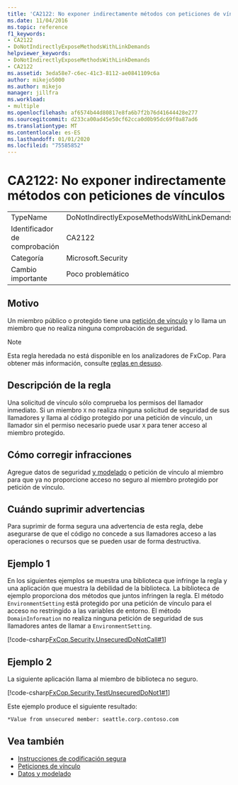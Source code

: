 ```yaml
---
title: 'CA2122: No exponer indirectamente métodos con peticiones de vínculos'
ms.date: 11/04/2016
ms.topic: reference
f1_keywords:
- CA2122
- DoNotIndirectlyExposeMethodsWithLinkDemands
helpviewer_keywords:
- DoNotIndirectlyExposeMethodsWithLinkDemands
- CA2122
ms.assetid: 3eda58e7-c6ec-41c3-8112-ae0841109c6a
author: mikejo5000
ms.author: mikejo
manager: jillfra
ms.workload:
- multiple
ms.openlocfilehash: af6574b44d80817e8fa6b7f2b76d41644428e277
ms.sourcegitcommit: d233ca00ad45e50cf62cca0d0b95dc69f0a87ad6
ms.translationtype: MT
ms.contentlocale: es-ES
ms.lasthandoff: 01/01/2020
ms.locfileid: "75585852"
---
```

# <a name="ca2122-do-not-indirectly-expose-methods-with-link-demands"></a>CA2122: No exponer indirectamente métodos con peticiones de vínculos

|||
|-|-|
|TypeName|DoNotIndirectlyExposeMethodsWithLinkDemands|
|Identificador de comprobación|CA2122|
|Categoría|Microsoft.Security|
|Cambio importante|Poco problemático|

## <a name="cause"></a>Motivo
Un miembro público o protegido tiene una [petición de vínculo](/dotnet/framework/misc/link-demands) y lo llama un miembro que no realiza ninguna comprobación de seguridad.

> [!NOTE]
> Esta regla heredada no está disponible en los analizadores de FxCop. Para obtener más información, consulte [reglas en desuso](fxcop-rule-port-status.md#deprecated-rules).

## <a name="rule-description"></a>Descripción de la regla
Una solicitud de vínculo sólo comprueba los permisos del llamador inmediato. Si un miembro `X` no realiza ninguna solicitud de seguridad de sus llamadores y llama al código protegido por una petición de vínculo, un llamador sin el permiso necesario puede usar `X` para tener acceso al miembro protegido.

## <a name="how-to-fix-violations"></a>Cómo corregir infracciones
Agregue datos de seguridad [y modelado](/dotnet/framework/data/index) o petición de vínculo al miembro para que ya no proporcione acceso no seguro al miembro protegido por petición de vínculo.

## <a name="when-to-suppress-warnings"></a>Cuándo suprimir advertencias
Para suprimir de forma segura una advertencia de esta regla, debe asegurarse de que el código no concede a sus llamadores acceso a las operaciones o recursos que se pueden usar de forma destructiva.

## <a name="example-1"></a>Ejemplo 1
En los siguientes ejemplos se muestra una biblioteca que infringe la regla y una aplicación que muestra la debilidad de la biblioteca. La biblioteca de ejemplo proporciona dos métodos que juntos infringen la regla. El método `EnvironmentSetting` está protegido por una petición de vínculo para el acceso no restringido a las variables de entorno. El método `DomainInformation` no realiza ninguna petición de seguridad de sus llamadores antes de llamar a `EnvironmentSetting`.

[!code-csharp[FxCop.Security.UnsecuredDoNotCall#1](../code-quality/codesnippet/CSharp/ca2122-do-not-indirectly-expose-methods-with-link-demands_1.cs)]

## <a name="example-2"></a>Ejemplo 2
La siguiente aplicación llama al miembro de biblioteca no seguro.

[!code-csharp[FxCop.Security.TestUnsecuredDoNot1#1](../code-quality/codesnippet/CSharp/ca2122-do-not-indirectly-expose-methods-with-link-demands_2.cs)]

Este ejemplo produce el siguiente resultado:

```txt
*Value from unsecured member: seattle.corp.contoso.com
```

## <a name="see-also"></a>Vea también

- [Instrucciones de codificación segura](/dotnet/standard/security/secure-coding-guidelines)
- [Peticiones de vínculo](/dotnet/framework/misc/link-demands)
- [Datos y modelado](/dotnet/framework/data/index)
